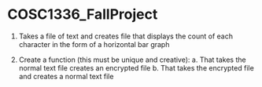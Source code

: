 # COSC1336_FallProject

1. Takes a file of text and creates file that displays the count of each character in the form of a horizontal bar graph 

2. Create a function (this must be unique and creative):
  a. That takes the normal text file creates an encrypted file
  b. That takes the encrypted file and creates a normal text file 

